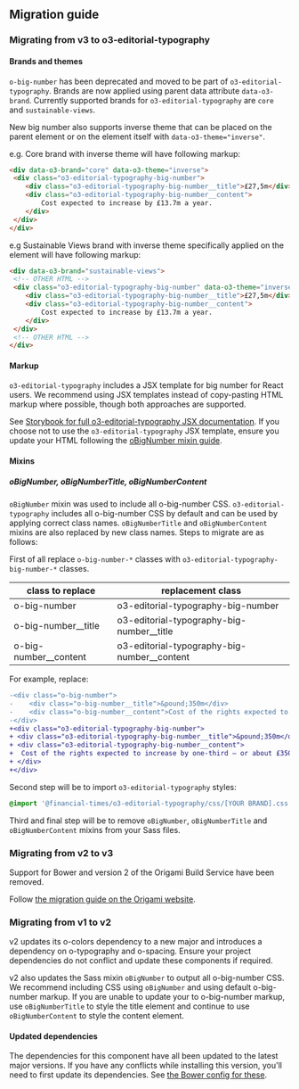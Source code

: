 ## Migration guide

### Migrating from v3 to o3-editorial-typography

#### Brands and themes

`o-big-number` has been deprecated and moved to be part of `o3-editorial-typography`. Brands are now applied using parent data attribute `data-o3-brand`. Currently supported brands for `o3-editorial-typography` are `core` and `sustainable-views`.

New big number also supports inverse theme that can be placed on the parent element or on the element itself with `data-o3-theme="inverse"`.

e.g. Core brand with inverse theme will have following markup:

```html
<div data-o3-brand="core" data-o3-theme="inverse">
 <div class="o3-editorial-typography-big-number">
	<div class="o3-editorial-typography-big-number__title">£27,5m</div>
	<div class="o3-editorial-typography-big-number__content">
		Cost expected to increase by £13.7m a year.
	</div>
 </div>
</div>
```

e.g Sustainable Views brand with inverse theme specifically applied on the element will have following markup:

```html
<div data-o3-brand="sustainable-views">
 <!-- OTHER HTML -->
 <div class="o3-editorial-typography-big-number" data-o3-theme="inverse">
	<div class="o3-editorial-typography-big-number__title">£27,5m</div>
	<div class="o3-editorial-typography-big-number__content">
		Cost expected to increase by £13.7m a year.
	</div>
 </div>
 <!-- OTHER HTML -->
</div>
```

#### Markup

`o3-editorial-typography` includes a JSX template for big number for React users. We recommend using JSX templates instead of copy-pasting HTML markup where possible, though both approaches are supported.

See [Storybook for full o3-editorial-typography JSX documentation](https://o3.origami.ft.com?path=/docs/core-o3-editorial-typography--jsx-documentation). If you choose not to use the `o3-editorial-typography` JSX template, ensure you update your HTML following the [oBigNumber mixin guide](#oBigNumber).

#### Mixins

##### oBigNumber, oBigNumberTitle, oBigNumberContent

`oBigNumber` mixin was used to include all o-big-number CSS. `o3-editorial-typography` includes all o-big-number CSS by default and can be used by applying correct class names. `oBigNumberTitle` and `oBigNumberContent` mixins are also replaced by new class names. Steps to migrate are as follows:

First of all replace `o-big-number-*` classes with `o3-editorial-typography-big-number-*` classes.

|class to replace | replacement class |
|-----------------|-------------------|
|o-big-number | o3-editorial-typography-big-number |
|o-big-number__title | o3-editorial-typography-big-number__title |
|o-big-number__content | o3-editorial-typography-big-number__content |

For example, replace:

```diff
-<div class="o-big-number">
-    <div class="o-big-number__title">&pound;350m</div>
-    <div class="o-big-number__content">Cost of the rights expected to increase by one-third — or about £350m a year — although some anticipate inflation of up to 70%</div>
-</div>
+<div class="o3-editorial-typography-big-number">
+ <div class="o3-editorial-typography-big-number__title">&pound;350m</div>
+ <div class="o3-editorial-typography-big-number__content">
+  Cost of the rights expected to increase by one-third — or about £350m a year — although some anticipate inflation of up to 70%
+ </div>
+</div>
```

Second step will be to import `o3-editorial-typography` styles:

```css
@import '@financial-times/o3-editorial-typography/css/[YOUR BRAND].css';
```

Third and final step will be to remove `oBigNumber`, `oBigNumberTitle` and `oBigNumberContent` mixins from your Sass files.


### Migrating from v2 to v3

Support for Bower and version 2 of the Origami Build Service have been removed.

Follow [the migration guide on the Origami website](https://origami.ft.com/documentation/tutorials/bower-to-npm/).

### Migrating from v1 to v2

v2 updates its o-colors dependency to a new major and introduces a dependency on o-typography and o-spacing. Ensure your project dependencies do not conflict and update these components if required.

v2 also updates the Sass mixin `oBigNumber` to output all o-big-number CSS. We recommend including CSS using `oBigNumber` and using default o-big-number markup. If you are unable to update your to o-big-number markup, use `oBigNumberTitle` to style the title element and continue to use `oBigNumberContent` to style the content element.

#### Updated dependencies

The dependencies for this component have all been updated to the latest major versions.
If you have any conflicts while installing this version, you'll need to first update
its dependencies. See [the Bower config for these](./bower.json).
